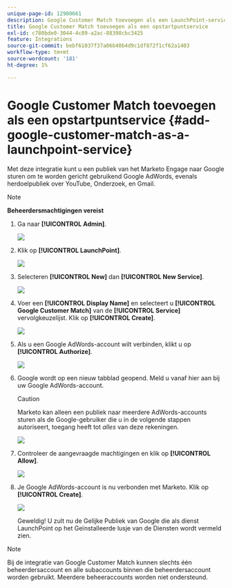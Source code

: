 ```yaml
---
unique-page-id: 12980661
description: Google Customer Match toevoegen als een LaunchPoint-service - Marketo Docs - Productdocumentatie
title: Google Customer Match toevoegen als een opstartpuntservice
exl-id: c780bde0-3044-4c89-a2ac-88398cbc3425
feature: Integrations
source-git-commit: bebf61037f37a06b40b4d9c1df872f1cf62a1403
workflow-type: tm+mt
source-wordcount: '181'
ht-degree: 1%

---
```


# Google Customer Match toevoegen als een opstartpuntservice {#add-google-customer-match-as-a-launchpoint-service}

Met deze integratie kunt u een publiek van het Marketo Engage naar Google sturen om te worden gericht gebruikend Google AdWords, evenals herdoelpubliek over YouTube, Onderzoek, en Gmail.

>[!NOTE]
>
>**Beheerdersmachtigingen vereist**

1. Ga naar **[!UICONTROL Admin]**.

   ![](assets/admin.png)

1. Klik op **[!UICONTROL LaunchPoint]**.

   ![](assets/image2014-12-5-14-3a35-3a27.png)

1. Selecteren **[!UICONTROL New]** dan **[!UICONTROL New Service]**.

   ![](assets/image2014-12-5-14-3a37-3a33.png)

1. Voer een **[!UICONTROL Display Name]** en selecteert u **[!UICONTROL Google Customer Match]** van de **[!UICONTROL Service]** vervolgkeuzelijst. Klik op **[!UICONTROL Create]**.

   ![](assets/chooseservice.png)

1. Als u een Google AdWords-account wilt verbinden, klikt u op **[!UICONTROL Authorize]**.

   ![](assets/authorizeaccount-1.png)

1. Google wordt op een nieuw tabblad geopend. Meld u vanaf hier aan bij uw Google AdWords-account.

   >[!CAUTION]
   >
   >Marketo kan alleen een publiek naar meerdere AdWords-accounts sturen als de Google-gebruiker die u in de volgende stappen autoriseert, toegang heeft tot _alles_ van deze rekeningen.

   ![](assets/chooseaccount.png)

1. Controleer de aangevraagde machtigingen en klik op **[!UICONTROL Allow]**.

   ![](assets/reviewpermissions.png)

1. Je Google AdWords-account is nu verbonden met Marketo. Klik op **[!UICONTROL Create]**.

   ![](assets/authorizesuccess.png)

   Geweldig! U zult nu de Gelijke Publiek van Google die als dienst LaunchPoint op het Geïnstalleerde lusje van de Diensten wordt vermeld zien.

>[!NOTE]
>
>Bij de integratie van Google Customer Match kunnen slechts één beheerdersaccount en alle subaccounts binnen die beheerdersaccount worden gebruikt. Meerdere beheeraccounts worden niet ondersteund.
